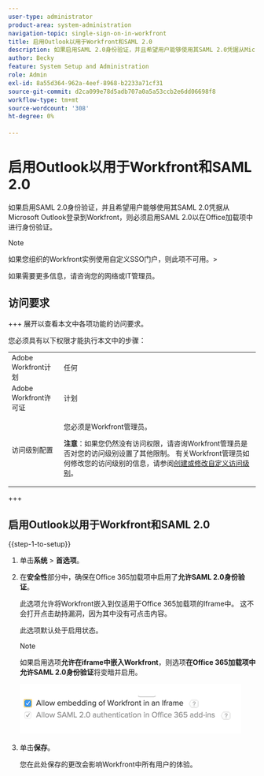 ```yaml
---
user-type: administrator
product-area: system-administration
navigation-topic: single-sign-on-in-workfront
title: 启用Outlook以用于Workfront和SAML 2.0
description: 如果启用SAML 2.0身份验证，并且希望用户能够使用其SAML 2.0凭据从Microsoft Outlook登录到Workfront，则必须启用SAML 2.0以在Office加载项中进行身份验证。
author: Becky
feature: System Setup and Administration
role: Admin
exl-id: 8a55d364-962a-4eef-8968-b2233a71cf31
source-git-commit: d2ca099e78d5adb707a0a5a53ccb2e6dd06698f8
workflow-type: tm+mt
source-wordcount: '308'
ht-degree: 0%

---
```


# 启用Outlook以用于Workfront和SAML 2.0

如果启用SAML 2.0身份验证，并且希望用户能够使用其SAML 2.0凭据从Microsoft Outlook登录到Workfront，则必须启用SAML 2.0以在Office加载项中进行身份验证。

>[!NOTE]
>
>如果您组织的Workfront实例使用自定义SSO门户，则此项不可用。>
><!--
>or is enabled with Adobe IMS>
>-->
>如果需要更多信息，请咨询您的网络或IT管理员。

## 访问要求

+++ 展开以查看本文中各项功能的访问要求。

您必须具有以下权限才能执行本文中的步骤：

<table style="table-layout:auto"> 
 <col> 
 <col> 
 <tbody> 
  <tr> 
   <td role="rowheader">Adobe Workfront计划</td> 
   <td>任何</td> 
  </tr> 
  <tr> 
   <td role="rowheader">Adobe Workfront许可证</td> 
   <td>计划</td> 
  </tr> 
  <tr> 
   <td role="rowheader">访问级别配置</td> 
   <td> <p>您必须是Workfront管理员。</p> <p><b>注意</b>：如果您仍然没有访问权限，请咨询Workfront管理员是否对您的访问级别设置了其他限制。 有关Workfront管理员如何修改您的访问级别的信息，请参阅<a href="../../../administration-and-setup/add-users/configure-and-grant-access/create-modify-access-levels.md" class="MCXref xref">创建或修改自定义访问级别</a>。</p> </td> 
  </tr> 
 </tbody> 
</table>

+++

## 启用Outlook以用于Workfront和SAML 2.0

{{step-1-to-setup}}

1. 单击&#x200B;**系统** > **首选项**。

1. 在&#x200B;**安全性**&#x200B;部分中，确保在Office 365加载项中启用了&#x200B;**允许SAML 2.0身份验证**。

   此选项允许将Workfront嵌入到仅适用于Office 365加载项的Iframe中。 这不会打开点击劫持漏洞，因为其中没有可点击内容。

   此选项默认处于启用状态。

   >[!NOTE]
   >
   >如果启用选项&#x200B;**允许在iframe中嵌入Workfront**，则选项&#x200B;**在Office 365加载项中允许SAML 2.0身份验证**&#x200B;将变暗并启用。
   >
   >![允许嵌入选项](assets/if-you-enable.png)
   >

1. 单击&#x200B;**保存**。

   您在此处保存的更改会影响Workfront中所有用户的体验。
